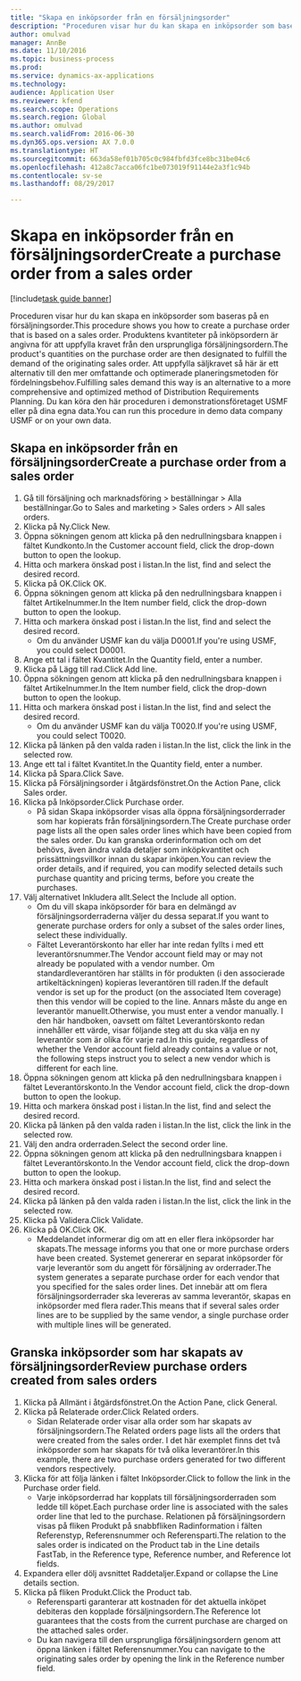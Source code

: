 ```yaml
--- 
title: "Skapa en inköpsorder från en försäljningsorder"
description: "Proceduren visar hur du kan skapa en inköpsorder som baseras på en försäljningsorder."
author: omulvad
manager: AnnBe
ms.date: 11/10/2016
ms.topic: business-process
ms.prod: 
ms.service: dynamics-ax-applications
ms.technology: 
audience: Application User
ms.reviewer: kfend
ms.search.scope: Operations
ms.search.region: Global
ms.author: omulvad
ms.search.validFrom: 2016-06-30
ms.dyn365.ops.version: AX 7.0.0
ms.translationtype: HT
ms.sourcegitcommit: 663da58ef01b705c0c984fbfd3fce8bc31be04c6
ms.openlocfilehash: 412a8c7acca06fc1be073019f91144e2a3f1c94b
ms.contentlocale: sv-se
ms.lasthandoff: 08/29/2017

---
```

# <a name="create-a-purchase-order-from-a-sales-order"></a><span data-ttu-id="3def8-103">Skapa en inköpsorder från en försäljningsorder</span><span class="sxs-lookup"><span data-stu-id="3def8-103">Create a purchase order from a sales order</span></span>

[!include[task guide banner](../../includes/task-guide-banner.md)]

<span data-ttu-id="3def8-104">Proceduren visar hur du kan skapa en inköpsorder som baseras på en försäljningsorder.</span><span class="sxs-lookup"><span data-stu-id="3def8-104">This procedure shows you how to create a purchase order that is based on a sales order.</span></span> <span data-ttu-id="3def8-105">Produktens kvantiteter på inköpsordern är angivna för att uppfylla kravet från den ursprungliga försäljningsordern.</span><span class="sxs-lookup"><span data-stu-id="3def8-105">The product's quantities on the purchase order are then designated to fulfill the demand of the originating sales order.</span></span> <span data-ttu-id="3def8-106">Att uppfylla säljkravet så här är ett alternativ till den mer omfattande och optimerade planeringsmetoden för fördelningsbehov.</span><span class="sxs-lookup"><span data-stu-id="3def8-106">Fulfilling sales demand this way is an alternative to a more comprehensive and optimized method of Distribution Requirements Planning.</span></span> <span data-ttu-id="3def8-107">Du kan köra den här proceduren i demonstrationsföretaget USMF eller på dina egna data.</span><span class="sxs-lookup"><span data-stu-id="3def8-107">You can run this procedure in demo data company USMF or on your own data.</span></span>


## <a name="create-a-purchase-order-from-a-sales-order"></a><span data-ttu-id="3def8-108">Skapa en inköpsorder från en försäljningsorder</span><span class="sxs-lookup"><span data-stu-id="3def8-108">Create a purchase order from a sales order</span></span>
1. <span data-ttu-id="3def8-109">Gå till försäljning och marknadsföring > beställningar > Alla beställningar.</span><span class="sxs-lookup"><span data-stu-id="3def8-109">Go to Sales and marketing > Sales orders > All sales orders.</span></span>
2. <span data-ttu-id="3def8-110">Klicka på Ny.</span><span class="sxs-lookup"><span data-stu-id="3def8-110">Click New.</span></span>
3. <span data-ttu-id="3def8-111">Öppna sökningen genom att klicka på den nedrullningsbara knappen i fältet Kundkonto.</span><span class="sxs-lookup"><span data-stu-id="3def8-111">In the Customer account field, click the drop-down button to open the lookup.</span></span>
4. <span data-ttu-id="3def8-112">Hitta och markera önskad post i listan.</span><span class="sxs-lookup"><span data-stu-id="3def8-112">In the list, find and select the desired record.</span></span>
5. <span data-ttu-id="3def8-113">Klicka på OK.</span><span class="sxs-lookup"><span data-stu-id="3def8-113">Click OK.</span></span>
6. <span data-ttu-id="3def8-114">Öppna sökningen genom att klicka på den nedrullningsbara knappen i fältet Artikelnummer.</span><span class="sxs-lookup"><span data-stu-id="3def8-114">In the Item number field, click the drop-down button to open the lookup.</span></span>
7. <span data-ttu-id="3def8-115">Hitta och markera önskad post i listan.</span><span class="sxs-lookup"><span data-stu-id="3def8-115">In the list, find and select the desired record.</span></span>
    * <span data-ttu-id="3def8-116">Om du använder USMF kan du välja D0001.</span><span class="sxs-lookup"><span data-stu-id="3def8-116">If you're using USMF, you could select D0001.</span></span>  
8. <span data-ttu-id="3def8-117">Ange ett tal i fältet Kvantitet.</span><span class="sxs-lookup"><span data-stu-id="3def8-117">In the Quantity field, enter a number.</span></span>
9. <span data-ttu-id="3def8-118">Klicka på Lägg till rad.</span><span class="sxs-lookup"><span data-stu-id="3def8-118">Click Add line.</span></span>
10. <span data-ttu-id="3def8-119">Öppna sökningen genom att klicka på den nedrullningsbara knappen i fältet Artikelnummer.</span><span class="sxs-lookup"><span data-stu-id="3def8-119">In the Item number field, click the drop-down button to open the lookup.</span></span>
11. <span data-ttu-id="3def8-120">Hitta och markera önskad post i listan.</span><span class="sxs-lookup"><span data-stu-id="3def8-120">In the list, find and select the desired record.</span></span>
    * <span data-ttu-id="3def8-121">Om du använder USMF kan du välja T0020.</span><span class="sxs-lookup"><span data-stu-id="3def8-121">If you're using USMF, you could select T0020.</span></span>  
12. <span data-ttu-id="3def8-122">Klicka på länken på den valda raden i listan.</span><span class="sxs-lookup"><span data-stu-id="3def8-122">In the list, click the link in the selected row.</span></span>
13. <span data-ttu-id="3def8-123">Ange ett tal i fältet Kvantitet.</span><span class="sxs-lookup"><span data-stu-id="3def8-123">In the Quantity field, enter a number.</span></span>
14. <span data-ttu-id="3def8-124">Klicka på Spara.</span><span class="sxs-lookup"><span data-stu-id="3def8-124">Click Save.</span></span>
15. <span data-ttu-id="3def8-125">Klicka på Försäljningsorder i åtgärdsfönstret.</span><span class="sxs-lookup"><span data-stu-id="3def8-125">On the Action Pane, click Sales order.</span></span>
16. <span data-ttu-id="3def8-126">Klicka på Inköpsorder.</span><span class="sxs-lookup"><span data-stu-id="3def8-126">Click Purchase order.</span></span>
    * <span data-ttu-id="3def8-127">På sidan Skapa inköpsorder visas alla öppna försäljningsorderrader som har kopierats från försäljningsordern.</span><span class="sxs-lookup"><span data-stu-id="3def8-127">The Create purchase order page lists all the open sales order lines which have been copied from the sales order.</span></span> <span data-ttu-id="3def8-128">Du kan granska orderinformation och om det behövs, även ändra valda detaljer som inköpkvantitet och prissättningsvillkor innan du skapar inköpen.</span><span class="sxs-lookup"><span data-stu-id="3def8-128">You can review the order details, and if required, you can modify selected details such purchase quantity and pricing terms, before you create the purchases.</span></span>  
17. <span data-ttu-id="3def8-129">Välj alternativet Inkludera allt.</span><span class="sxs-lookup"><span data-stu-id="3def8-129">Select the Include all option.</span></span>
    * <span data-ttu-id="3def8-130">Om du vill skapa inköpsorder för bara en delmängd av försäljningsorderraderna väljer du dessa separat.</span><span class="sxs-lookup"><span data-stu-id="3def8-130">If you want to generate purchase orders for only a subset of the sales order lines, select these individually.</span></span>  
    * <span data-ttu-id="3def8-131">Fältet Leverantörskonto har eller har inte redan fyllts i med ett leverantörsnummer.</span><span class="sxs-lookup"><span data-stu-id="3def8-131">The Vendor account field may or may not already be populated with a vendor number.</span></span> <span data-ttu-id="3def8-132">Om standardleverantören har ställts in för produkten (i den associerade artikeltäckningen) kopieras leverantören till raden.</span><span class="sxs-lookup"><span data-stu-id="3def8-132">If the default vendor is set up for the product (on the associated Item coverage) then this vendor will be copied  to the line.</span></span> <span data-ttu-id="3def8-133">Annars måste du ange en leverantör manuellt.</span><span class="sxs-lookup"><span data-stu-id="3def8-133">Otherwise, you must enter a vendor manually.</span></span>  <span data-ttu-id="3def8-134">I den här handboken, oavsett om fältet Leverantörskonto redan innehåller ett värde, visar följande steg att du ska välja en ny leverantör som är olika för varje rad.</span><span class="sxs-lookup"><span data-stu-id="3def8-134">In this guide, regardless of whether the Vendor account field already contains a value or not, the following steps instruct you to select a new vendor which is different for each line.</span></span>  
18. <span data-ttu-id="3def8-135">Öppna sökningen genom att klicka på den nedrullningsbara knappen i fältet Leverantörskonto.</span><span class="sxs-lookup"><span data-stu-id="3def8-135">In the Vendor account field, click the drop-down button to open the lookup.</span></span>
19. <span data-ttu-id="3def8-136">Hitta och markera önskad post i listan.</span><span class="sxs-lookup"><span data-stu-id="3def8-136">In the list, find and select the desired record.</span></span>
20. <span data-ttu-id="3def8-137">Klicka på länken på den valda raden i listan.</span><span class="sxs-lookup"><span data-stu-id="3def8-137">In the list, click the link in the selected row.</span></span>
21. <span data-ttu-id="3def8-138">Välj den andra orderraden.</span><span class="sxs-lookup"><span data-stu-id="3def8-138">Select the second order line.</span></span>
22. <span data-ttu-id="3def8-139">Öppna sökningen genom att klicka på den nedrullningsbara knappen i fältet Leverantörskonto.</span><span class="sxs-lookup"><span data-stu-id="3def8-139">In the Vendor account field, click the drop-down button to open the lookup.</span></span>
23. <span data-ttu-id="3def8-140">Hitta och markera önskad post i listan.</span><span class="sxs-lookup"><span data-stu-id="3def8-140">In the list, find and select the desired record.</span></span>
24. <span data-ttu-id="3def8-141">Klicka på länken på den valda raden i listan.</span><span class="sxs-lookup"><span data-stu-id="3def8-141">In the list, click the link in the selected row.</span></span>
25. <span data-ttu-id="3def8-142">Klicka på Validera.</span><span class="sxs-lookup"><span data-stu-id="3def8-142">Click Validate.</span></span>
26. <span data-ttu-id="3def8-143">Klicka på OK.</span><span class="sxs-lookup"><span data-stu-id="3def8-143">Click OK.</span></span>
    * <span data-ttu-id="3def8-144">Meddelandet informerar dig om att en eller flera inköpsorder har skapats.</span><span class="sxs-lookup"><span data-stu-id="3def8-144">The message informs you that one or more purchase orders have been created.</span></span> <span data-ttu-id="3def8-145">Systemet genererar en separat inköpsorder för varje leverantör som du angett för försäljning av orderrader.</span><span class="sxs-lookup"><span data-stu-id="3def8-145">The system generates a separate purchase order for each vendor that you specified for the sales order lines.</span></span> <span data-ttu-id="3def8-146">Det innebär att om flera försäljningsorderrader ska levereras av samma leverantör, skapas en inköpsorder med flera rader.</span><span class="sxs-lookup"><span data-stu-id="3def8-146">This means that if several sales order lines are to be supplied by the same vendor, a single purchase order with multiple lines will be generated.</span></span>  

## <a name="review-purchase-orders-created-from-sales-orders"></a><span data-ttu-id="3def8-147">Granska inköpsorder som har skapats av försäljningsorder</span><span class="sxs-lookup"><span data-stu-id="3def8-147">Review purchase orders created from sales orders</span></span>
1. <span data-ttu-id="3def8-148">Klicka på Allmänt i åtgärdsfönstret.</span><span class="sxs-lookup"><span data-stu-id="3def8-148">On the Action Pane, click General.</span></span>
2. <span data-ttu-id="3def8-149">Klicka på Relaterade order.</span><span class="sxs-lookup"><span data-stu-id="3def8-149">Click Related orders.</span></span>
    * <span data-ttu-id="3def8-150">Sidan Relaterade order visar alla order som har skapats av försäljningsordern.</span><span class="sxs-lookup"><span data-stu-id="3def8-150">The Related orders page lists all the orders that were created from the sales order.</span></span> <span data-ttu-id="3def8-151">I det här exemplet finns det två inköpsorder som har skapats för två olika leverantörer.</span><span class="sxs-lookup"><span data-stu-id="3def8-151">In this example, there are two purchase orders generated for two different vendors respectively.</span></span>  
3. <span data-ttu-id="3def8-152">Klicka för att följa länken i fältet Inköpsorder.</span><span class="sxs-lookup"><span data-stu-id="3def8-152">Click to follow the link in the Purchase order field.</span></span>
    * <span data-ttu-id="3def8-153">Varje inköpsorderrad har kopplats till försäljningsorderraden som ledde till köpet.</span><span class="sxs-lookup"><span data-stu-id="3def8-153">Each purchase order line is associated with the sales order line that led to the purchase.</span></span> <span data-ttu-id="3def8-154">Relationen på försäljningsordern visas på fliken Produkt på snabbfliken Radinformation i fälten Referenstyp, Referensnummer och Referensparti.</span><span class="sxs-lookup"><span data-stu-id="3def8-154">The relation to the sales order is indicated on the Product tab in the Line details FastTab, in the Reference type, Reference number, and Reference lot fields.</span></span>  
4. <span data-ttu-id="3def8-155">Expandera eller dölj avsnittet Raddetaljer.</span><span class="sxs-lookup"><span data-stu-id="3def8-155">Expand or collapse the Line details section.</span></span>
5. <span data-ttu-id="3def8-156">Klicka på fliken Produkt.</span><span class="sxs-lookup"><span data-stu-id="3def8-156">Click the Product tab.</span></span>
    * <span data-ttu-id="3def8-157">Referensparti garanterar att kostnaden för det aktuella inköpet debiteras den kopplade försäljningsordern.</span><span class="sxs-lookup"><span data-stu-id="3def8-157">The Reference lot guarantees that the costs from the current purchase are charged on the attached sales order.</span></span>  
    * <span data-ttu-id="3def8-158">Du kan navigera till den ursprungliga försäljningsordern genom att öppna länken i fältet Referensnummer.</span><span class="sxs-lookup"><span data-stu-id="3def8-158">You can navigate to the originating sales order by opening the link in the Reference number field.</span></span>  


